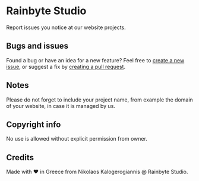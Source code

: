 Rainbyte Studio
===

Report issues you notice at our website projects.

Bugs and issues
---
Found a bug or have an idea for a new feature? Feel free to [create a new issue](https://github.com/kalogerogiannis/websites/issues/new), or suggest a fix by [creating a pull request](https://help.github.com/articles/creating-a-pull-request/).

Notes
---
Please do not forget to include your project name, from example the domain of your website, in case it is managed by us.

Copyright info
---
No use is allowed without explicit permission from owner.

Credits
---
Made with ♥ in Greece from Nikolaos Kalogerogiannis @ Rainbyte Studio.
